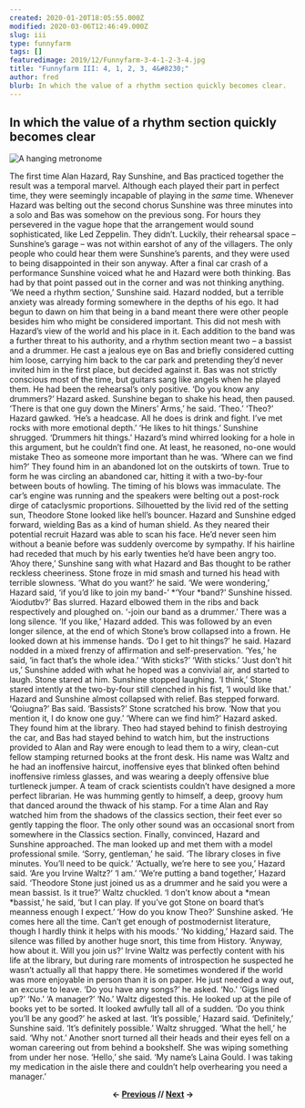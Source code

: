 ```yaml
---
created: 2020-01-20T18:05:55.000Z
modified: 2020-03-06T12:46:49.000Z
slug: iii
type: funnyfarm
tags: []
featuredimage: 2019/12/Funnyfarm-3-4-1-2-3-4.jpg
title: "Funnyfarm III: 4, 1, 2, 3, 4&#8230;"
author: fred
blurb: In which the value of a rhythm section quickly becomes clear.
---
```

## In which the value of a rhythm section quickly becomes clear

![A hanging metronome](<2019/12/Funnyfarm-3-4-1-2-3-4.jpg>)

The first time Alan Hazard, Ray Sunshine, and Bas practiced together the result was a temporal marvel. Although each played their part in perfect time, they were seemingly incapable of playing in the *same* time.
Whenever Hazard was belting out the second chorus Sunshine was three minutes into a solo and Bas was somehow on the previous song. For hours they persevered in the vague hope that the arrangement would sound sophisticated, like Led Zeppelin. They didn’t. Luckily, their rehearsal space – Sunshine’s garage – was not within earshot of any of the villagers. The only people who could hear them were Sunshine’s parents, and they were used to being disappointed in their son anyway.
After a final car crash of a performance Sunshine voiced what he and Hazard were both thinking. Bas had by that point passed out in the corner and was not thinking anything.
‘We need a rhythm section,’ Sunshine said.
Hazard nodded, but a terrible anxiety was already forming somewhere in the depths of his ego. It had begun to dawn on him that being in a band meant there were other people besides him who might be considered important. This did not mesh with Hazard’s view of the world and his place in it. Each addition to the band was a further threat to his authority, and a rhythm section meant two – a bassist and a drummer.
He cast a jealous eye on Bas and briefly considered cutting him loose, carrying him back to the car park and pretending they’d never invited him in the first place, but decided against it. Bas was not strictly conscious most of the time, but guitars sang like angels when he played them. He had been the rehearsal’s only positive.
‘Do you know any drummers?’ Hazard asked.
Sunshine began to shake his head, then paused. ‘There is that one guy down the Miners’ Arms,’ he said. ‘Theo.’
‘Theo?’ Hazard gawked. ‘He’s a headcase. All he does is drink and fight. I’ve met rocks with more emotional depth.’
‘He likes to hit things.’ Sunshine shrugged. ‘Drummers hit things.’
Hazard’s mind whirred looking for a hole in this argument, but he couldn’t find one. At least, he reasoned, no-one would mistake Theo as someone more important than he was.
‘Where can we find him?’
They found him in an abandoned lot on the outskirts of town. True to form he was circling an abandoned car, hitting it with a two-by-four between bouts of howling. The timing of his blows was immaculate. The car’s engine was running and the speakers were belting out a post-rock dirge of cataclysmic proportions. Silhouetted by the livid red of the setting sun, Theodore Stone looked like hell’s bouncer.
Hazard and Sunshine edged forward, wielding Bas as a kind of human shield. As they neared their potential recruit Hazard was able to scan his face. He’d never seen him without a beanie before was suddenly overcome by sympathy. If his hairline had receded that much by his early twenties he’d have been angry too.
‘Ahoy there,’ Sunshine sang with what Hazard and Bas thought to be rather reckless cheeriness.
Stone froze in mid smash and turned his head with terrible slowness.
‘What do you want?’ he said.
‘We were wondering,’ Hazard said, ‘if you’d like to join my band-’
*‘Your *band?’ Sunshine hissed.
‘Aiodutbv?’ Bas slurred.
Hazard elbowed them in the ribs and back respectively and ploughed on.
‘-join our band as a drummer.’
There was a long silence. ‘If you like,’ Hazard added.
This was followed by an even longer silence, at the end of which Stone’s brow collapsed into a frown. He looked down at his immense hands.
‘Do I get to hit things?’ he said.
Hazard nodded in a mixed frenzy of affirmation and self-preservation. ‘Yes,’ he said, ‘in fact that’s the whole idea.’
‘With sticks?’
‘With sticks.’
‘Just don’t hit us,’ Sunshine added with what he hoped was a convivial air, and started to laugh. Stone stared at him. Sunshine stopped laughing.
‘I think,’ Stone stared intently at the two-by-four still clenched in his fist, ‘I would like that.’
Hazard and Sunshine almost collapsed with relief. Bas stepped forward.
‘Qoiugna?’ Bas said.
‘Bassists?’ Stone scratched his brow. ‘Now that you mention it, I do know one guy.’
‘Where can we find him?’ Hazard asked.
They found him at the library. Theo had stayed behind to finish destroying the car, and Bas had stayed behind to watch him, but the instructions provided to Alan and Ray were enough to lead them to a wiry, clean-cut fellow stamping returned books at the front desk.
His name was Waltz and he had an inoffensive haircut, inoffensive eyes that blinked often behind inoffensive rimless glasses, and was wearing a deeply offensive blue turtleneck jumper. A team of crack scientists couldn’t have designed a more perfect librarian.
He was humming gently to himself, a deep, groovy hum that danced around the thwack of his stamp. For a time Alan and Ray watched him from the shadows of the classics section, their feet ever so gently tapping the floor.
The only other sound was an occasional snort from somewhere in the Classics section.
Finally, convinced, Hazard and Sunshine approached. The man looked up and met them with a model professional smile.
‘Sorry, gentleman,’ he said. ‘The library closes in five minutes. You’ll need to be quick.’
‘Actually, we’re here to see you,’ Hazard said. ‘Are you Irvine Waltz?’
‘I am.’
‘We’re putting a band together,’ Hazard said. ‘Theodore Stone just joined us as a drummer and he said you were a mean bassist. Is it true?’
Waltz chuckled. ‘I don’t know about a *mean *bassist,’ he said, ‘but I can play. If you’ve got Stone on board that’s meanness enough I expect.’
‘How do you know Theo?’ Sunshine asked.
‘He comes here all the time. Can’t get enough of postmodernist literature, though I hardly think it helps with his moods.’
‘No kidding,’ Hazard said. The silence was filled by another huge snort, this time from History. ‘Anyway, how about it. Will you join us?’
Irvine Waltz was perfectly content with his life at the library, but during rare moments of introspection he suspected he wasn’t actually all that happy there. He sometimes wondered if the world was more enjoyable in person than it is on paper. He just needed a way out, an excuse to leave.
‘Do you have any songs?’ he asked.
‘No.’
‘Gigs lined up?’
‘No.’
‘A manager?’
‘No.’
Waltz digested this. He looked up at the pile of books yet to be sorted. It looked awfully tall all of a sudden. ‘Do you think you’ll be any good?’ he asked at last.
‘It’s possible,’ Hazard said.
‘Definitely,’ Sunshine said. ‘It’s definitely possible.’
Waltz shrugged.
‘What the hell,’ he said. ‘Why not.’
Another snort turned all their heads and their eyes fell on a woman careering out from behind a bookshelf. She was wiping something from under her nose.
‘Hello,’ she said. ‘My name’s Laina Gould. I was taking my medication in the aisle there and couldn’t help overhearing you need a manager.’

<center><strong></strong><p><strong>← <a href="funnyfarm/ii/">Previous</a> // <a href="funnyfarm/iv/">Next</a> →</strong></p></center>